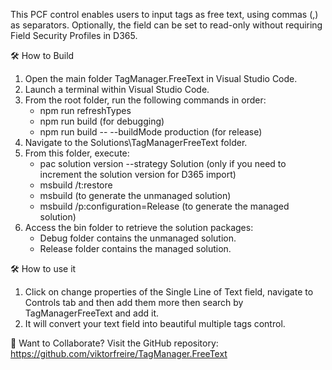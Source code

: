 This PCF control enables users to input tags as free text, using commas (,) as separators. Optionally, the field can be set to read-only without requiring Field Security Profiles in D365.

🛠️ How to Build
1. Open the main folder TagManager.FreeText in Visual Studio Code.
2. Launch a terminal within Visual Studio Code.
3. From the root folder, run the following commands in order:
    - npm run refreshTypes
    - npm run build (for debugging)
    - npm run build -- --buildMode production (for release)
4. Navigate to the Solutions\TagManagerFreeText folder.
5. From this folder, execute:
    - pac solution version --strategy Solution (only if you need to increment the solution version for D365 import)
    - msbuild /t:restore
    - msbuild (to generate the unmanaged solution)
    - msbuild /p:configuration=Release (to generate the managed solution)
6. Access the bin folder to retrieve the solution packages:
    - Debug folder contains the unmanaged solution.
    - Release folder contains the managed solution.

🛠️ How to use it
1. Click on change properties of the Single Line of Text field, navigate to Controls tab and then add them more then search by TagManagerFreeText and add it.
2. It will convert your text field into beautiful multiple tags control.

🤝 Want to Collaborate?
Visit the GitHub repository: https://github.com/viktorfreire/TagManager.FreeText